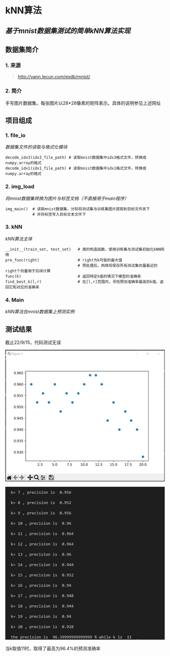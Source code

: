 # kNN算法
*基于mnist数据集测试的简单kNN算法实现*
---

## 数据集简介
### 1. 来源
> http://yann.lecun.com/exdb/mnist/

### 2. 简介
手写图片数据集。每张图片以28*28像素的矩阵表示。具体的说明参见上述网址


## 项目组成
### 1. file_io
*数据集文件的读取与格式化模块*

    decode_idx3(idx3_file_path) # 读取mnist数据集中idx3格式文件，转换成numpy.array的格式
    decode_idx1(idx1_file_path) # 读取mnist数据集中idx1格式文件，转换成numpy.array的格式

### 2. img_load
*将mnist数据集转换为图片与标签文档（不直接用于main程序）*

    img_main()  # 读取mnist数据集，分别将测试集与训练集图片提取到目标文件夹下
                # 并将标签写入目标文本文件下

### 3. kNN
*kNN算法主体*

    __init__(train_set, test_set)   # 类的构造函数，使用训练集与测试集初始化kNN网络
    pre_func(right)                 # right为k可能的最大值
                                    # 预处理后，网络将保存所有测试集向量最近的right个向量用于后续计算
    func(k)                         # 返回特定k值的情况下模型的准确率
    find_best_k(l,r)                # 在[l,r]范围内，寻找预测准确率最高的k值，返回它和对应的准确率

### 4. Main
*kNN算法在mnist数据集上预测实例*

## 测试结果

截止22/9/15，代码测试无误

![Image](https://github.com/BB-Fly/FuDan-2022-DeepLearning/blob/main/hw1/img/img1.jpg)

![Image](https://github.com/BB-Fly/FuDan-2022-DeepLearning/blob/main/hw1/img/img2.jpg)

当k取值11时，取得了最高为96.4%的预测准确率

